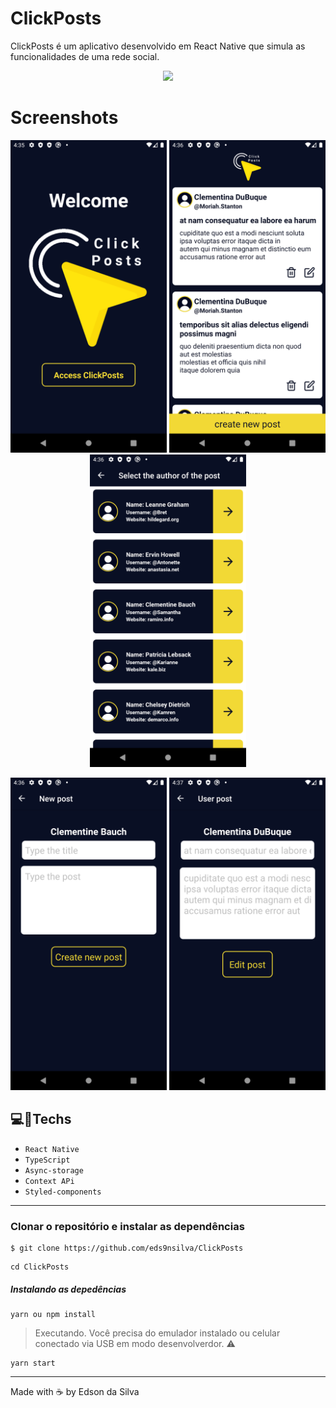 # ClickPosts
ClickPosts é um aplicativo desenvolvido em React Native que simula as funcionalidades de uma rede social. <br>

<p align="center">
<img src="https://img.shields.io/badge/STATUS-CONCLUÍDO-green?style=for-the-badge"/>
</p>

# Screenshots
<p align="center">
  <img width = "250" height= "500" src = "src/assets/Screenshot/Screenshot_1.png">
  <img width = "250" height= "500" src = "src/assets/Screenshot/Screenshot_2.png">
  <img width = "250" height= "500" src = "src/assets/Screenshot/Screenshot_3.png">
</p>
<p align="center">
  <img width = "250" height= "500" src = "src/assets/Screenshot/Screenshot_4.png">
  <img width = "250" height= "500" src = "src/assets/Screenshot/Screenshot_5.png">
</p>


## 💻:iphone:Techs 

- `React Native`
- `TypeScript`
- `Async-storage`
- `Context APi`
- `Styled-components`
---

### Clonar o repositório e instalar as dependências

```
$ git clone https://github.com/eds9nsilva/ClickPosts
```
```
cd ClickPosts
```
##### Instalando as depedências
```
yarn ou npm install
```

> Executando. Você precisa do emulador instalado ou celular conectado via USB em modo desenvolverdor. :warning:
```
yarn start
```
---
Made with ☕ by Edson da Silva

